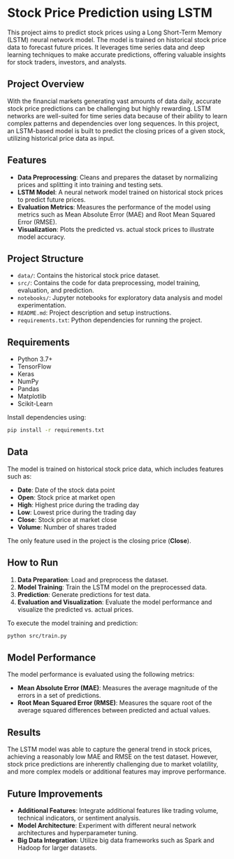 # Stock Price Prediction using LSTM

This project aims to predict stock prices using a Long Short-Term Memory (LSTM) neural network model. The model is trained on historical stock price data to forecast future prices. It leverages time series data and deep learning techniques to make accurate predictions, offering valuable insights for stock traders, investors, and analysts.

## Project Overview

With the financial markets generating vast amounts of data daily, accurate stock price predictions can be challenging but highly rewarding. LSTM networks are well-suited for time series data because of their ability to learn complex patterns and dependencies over long sequences. In this project, an LSTM-based model is built to predict the closing prices of a given stock, utilizing historical price data as input.

## Features

- **Data Preprocessing**: Cleans and prepares the dataset by normalizing prices and splitting it into training and testing sets.
- **LSTM Model**: A neural network model trained on historical stock prices to predict future prices.
- **Evaluation Metrics**: Measures the performance of the model using metrics such as Mean Absolute Error (MAE) and Root Mean Squared Error (RMSE).
- **Visualization**: Plots the predicted vs. actual stock prices to illustrate model accuracy.

## Project Structure

- `data/`: Contains the historical stock price dataset.
- `src/`: Contains the code for data preprocessing, model training, evaluation, and prediction.
- `notebooks/`: Jupyter notebooks for exploratory data analysis and model experimentation.
- `README.md`: Project description and setup instructions.
- `requirements.txt`: Python dependencies for running the project.

## Requirements

- Python 3.7+
- TensorFlow
- Keras
- NumPy
- Pandas
- Matplotlib
- Scikit-Learn

Install dependencies using:

```bash
pip install -r requirements.txt
```

## Data

The model is trained on historical stock price data, which includes features such as:

- **Date**: Date of the stock data point
- **Open**: Stock price at market open
- **High**: Highest price during the trading day
- **Low**: Lowest price during the trading day
- **Close**: Stock price at market close
- **Volume**: Number of shares traded

The only feature used in the project is the closing price (**Close**).

## How to Run

1. **Data Preparation**: Load and preprocess the dataset.
2. **Model Training**: Train the LSTM model on the preprocessed data.
3. **Prediction**: Generate predictions for test data.
4. **Evaluation and Visualization**: Evaluate the model performance and visualize the predicted vs. actual prices.

To execute the model training and prediction:

```bash
python src/train.py
```

## Model Performance

The model performance is evaluated using the following metrics:

- **Mean Absolute Error (MAE)**: Measures the average magnitude of the errors in a set of predictions.
- **Root Mean Squared Error (RMSE)**: Measures the square root of the average squared differences between predicted and actual values.

## Results

The LSTM model was able to capture the general trend in stock prices, achieving a reasonably low MAE and RMSE on the test dataset. However, stock price predictions are inherently challenging due to market volatility, and more complex models or additional features may improve performance.

## Future Improvements

- **Additional Features**: Integrate additional features like trading volume, technical indicators, or sentiment analysis.
- **Model Architecture**: Experiment with different neural network architectures and hyperparameter tuning.
- **Big Data Integration**: Utilize big data frameworks such as Spark and Hadoop for larger datasets.
